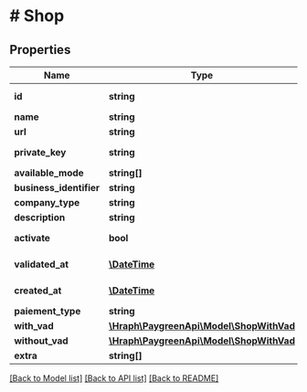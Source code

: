 # # Shop

## Properties

Name | Type | Description | Notes
------------ | ------------- | ------------- | -------------
**id** | **string** |  | [optional] [readonly] 
**name** | **string** |  | 
**url** | **string** |  | 
**private_key** | **string** |  | [optional] [readonly] 
**available_mode** | **string[]** |  | 
**business_identifier** | **string** |  | 
**company_type** | **string** |  | 
**description** | **string** |  | 
**activate** | **bool** |  | [optional] [readonly] 
**validated_at** | [**\DateTime**](\DateTime.md) |  | [optional] [readonly] 
**created_at** | [**\DateTime**](\DateTime.md) |  | [optional] [readonly] 
**paiement_type** | **string** |  | 
**with_vad** | [**\Hraph\PaygreenApi\Model\ShopWithVad**](ShopWithVad.md) |  | [optional] 
**without_vad** | [**\Hraph\PaygreenApi\Model\ShopWithVad**](ShopWithVad.md) |  | [optional] 
**extra** | **string[]** |  | [optional] 

[[Back to Model list]](../../README.md#documentation-for-models) [[Back to API list]](../../README.md#documentation-for-api-endpoints) [[Back to README]](../../README.md)


